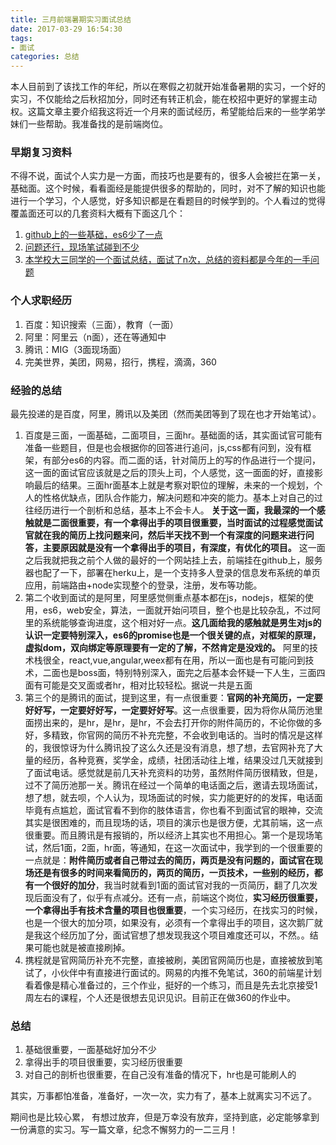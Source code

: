 ```yaml
---
title: 三月前端暑期实习面试总结
date: 2017-03-29 16:54:30
tags:
- 面试
categories: 总结
---
```


本人目前到了该找工作的年纪，所以在寒假之初就开始准备暑期的实习，一个好的实习，不仅能给之后秋招加分，同时还有转正机会，能在校招中更好的掌握主动权。这篇文章主要介绍我这将近一个月来的面试经历，希望能给后来的一些学弟学妹们一些帮助。我准备找的是前端岗位。
<!--more-->

### 早期复习资料
不得不说，面试个人实力是一方面，而技巧也是要有的，很多人会被拦在第一关，基础面。这个时候，看看面经是能提供很多的帮助的，同时，对不了解的知识也能进行一个学习，个人感觉，好多知识都是在看题目的时候学到的。个人看过的觉得覆盖面还可以的几套资料大概有下面这几个：
1. [github上的一些基础，es6少了一点](https://github.com/markyun/My-blog/tree/master/Front-end-Developer-Questions/Questions-and-Answers)
2. [问题还行，现场笔试碰到不少](https://juejin.im/entry/580302b52e958a0055d4a341)
3. [本学校大三同学的一个面试总结，面试了n次，总结的资料都是今年的一手问题](https://juejin.im/post/58cdf9285c497d0057c3b591)

### 个人求职经历
1. 百度：知识搜索（三面），教育（一面）
2. 阿里：阿里云（n面），还在等通知中
3. 腾讯：MIG（3面现场面）
4. 完美世界，美团，网易，招行，携程，滴滴，360

### 经验的总结
最先投递的是百度，阿里，腾讯以及美团（然而美团等到了现在也才开始笔试）。
1. 百度是三面，一面基础，二面项目，三面hr。基础面的话，其实面试官可能有准备一些题目，但是也会根据你的回答进行追问，js,css都有问到，没有框架，有部分es6的内容。而二面的话，针对简历上的写的作品进行一个提问，这一面的面试官应该就是之后的顶头上司，个人感觉，这一面面的好，直接影响最后的结果。三面hr面基本上就是考察对职位的理解，未来的一个规划，个人的性格优缺点，团队合作能力，解决问题和冲突的能力。基本上对自己的过往经历进行一个剖析和总结，基本上不会卡人。 **关于这一面，我最深的一个感触就是二面很重要，有一个拿得出手的项目很重要，当时面试的过程感觉面试官就在我的简历上找问题来问，然后半天找不到一个有深度的问题来进行问答，主要原因就是没有一个拿得出手的项目，有深度，有优化的项目。**  这一面之后我就把我之前个人做的最好的一个网站挂上去，前端挂在github上，服务器也配了一下，部署在herku上，是一个支持多人登录的信息发布系统的单页应用，前端路由+node实现整个的登录，注册，发布等功能。
2. 第二个收到面试的是阿里，阿里感觉侧重点基本都在js，nodejs，框架的使用，es6，web安全，算法，一面就开始问项目，整个也是比较杂乱，不过阿里的系统能够查询进度，这个相对好一点。**这几面给我的感触就是男生对js的认识一定要特别深入，es6的promise也是一个很关键的点，对框架的原理，虚拟dom，双向绑定等原理要有一定的了解，不然肯定是没戏的。** 阿里的技术栈很全，react,vue,angular,weex都有在用，所以一面也是有可能问到技术，二面也是boss面，特别特别深入，面完之后基本会怀疑一下人生，三面四面有可能是交叉面或者hr，相对比较轻松。据说一共是五面
3. 第三个的是腾讯的面试，提到这里，有一点很重要：**官网的补充简历，一定要好好写，一定要好好写，一定要好好写**。这一点很重要，因为将你从简历池里面捞出来的，是hr，是hr，是hr，不会去打开你的附件简历的，不论你做的多好，多精致，你官网的简历不补充完整，不会收到电话的。当时的情况是这样的，我很惊讶为什么腾讯投了这么久还是没有消息，想了想，去官网补充了大量的经历，各种竞赛，奖学金，成绩，社团活动往上堆，结果没过几天就接到了面试电话。感觉就是前几天补充资料的功劳，虽然附件简历很精致，但是，过不了简历池那一关。腾讯在经过一个简单的电话面之后，邀请去现场面试，想了想，就去呗，个人认为，现场面试的时候，实力能更好的的发挥，电话面毕竟有点尴尬，面试官看不到你的肢体语言，你也看不到面试官的眼神，交流其实是很困难的，而且现场的话，项目的演示也是很方便，尤其前端，这一点很重要。而且腾讯是有报销的，所以经济上其实也不用担心。第一个是现场笔试，然后1面，2面，hr面，等通知，在这一次面试中，我学到的一个很重要的一点就是：**附件简历或者自己带过去的简历，两页是没有问题的，面试官在现场还是有很多的时间来看简历的，两页的简历，一页技术，一些别的经历，都有一个很好的加分**，我当时就看到1面的面试官对我的一页简历，翻了几次发现后面没有了，似乎有点减分。还有一点，前端这个岗位，**实习经历很重要，一个拿得出手有技术含量的项目也很重要**，一个实习经历，在找实习的时候，也是一个很大的加分项，如果没有，必须有一个拿得出手的项目，这次鹅厂就是我这个经历加了分，面试官想了想发现我这个项目难度还可以，不然。。结果可能也就是被直接刷掉。
4. 携程就是官网简历补充不完整，直接被刷，美团官网简历也是，直接被放到笔试了，小伙伴中有直接进行面试的。网易的内推不免笔试，360的前端星计划看着像是精心准备过的，三个作业，挺好的一个练习，而且是先去北京接受1周左右的课程，个人还是很想去见识见识。目前正在做360的作业中。

### 总结
1. 基础很重要，一面基础好加分不少
2. 拿得出手的项目很重要，实习经历很重要
3. 对自己的剖析也很重要，在自己没有准备的情况下，hr也是可能刷人的

其实，万事都怕准备，准备好，一次一次，实力有了，基本上就离实习不远了。

期间也是比较心累， 有想过放弃，但是万幸没有放弃，坚持到底，必定能够拿到一份满意的实习。写一篇文章，纪念不懈努力的一二三月！